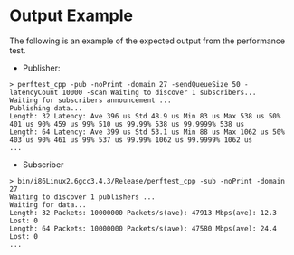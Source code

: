 # Output Example

The following is an example of the expected output from the performance test.

* Publisher:

```
> perftest_cpp -pub -noPrint -domain 27 -sendQueueSize 50 -latencyCount 10000 -scan Waiting to discover 1 subscribers... 
Waiting for subscribers announcement ...
Publishing data...
Length: 32 Latency: Ave 396 us Std 48.9 us Min 83 us Max 538 us 50% 401 us 90% 459 us 99% 510 us 99.99% 538 us 99.9999% 538 us
Length: 64 Latency: Ave 399 us Std 53.1 us Min 88 us Max 1062 us 50% 403 us 90% 461 us 99% 537 us 99.99% 1062 us 99.9999% 1062 us
...
```

* Subscriber

```
> bin/i86Linux2.6gcc3.4.3/Release/perftest_cpp -sub -noPrint -domain 27
Waiting to discover 1 publishers ...
Waiting for data...
Length: 32 Packets: 10000000 Packets/s(ave): 47913 Mbps(ave): 12.3 Lost: 0
Length: 64 Packets: 10000000 Packets/s(ave): 47580 Mbps(ave): 24.4 Lost: 0
...
```